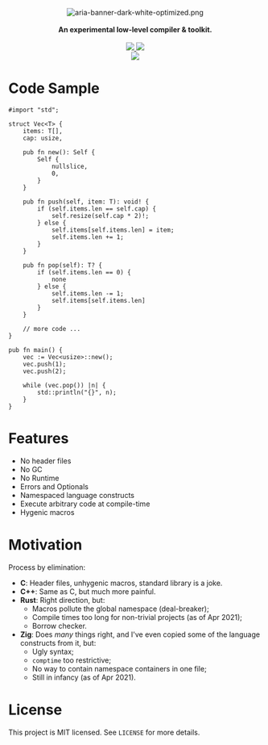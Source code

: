 <p align="center">
    <img src="docs/assets/aria-banner-dark-white-optimized.png?raw=true" alt="aria-banner-dark-white-optimized.png">
    <br/>
    <br/>
    <b>An experimental low-level compiler &amp; toolkit.</b>
    <br/>
    <br/>
    <a href="https://github.com/huzaifash/aria/actions">
        <img src="https://github.com/huzaifash/aria/workflows/build/badge.svg">
    </a>
    <a href="https://github.com/huzaifash/aria/blob/master/LICENSE">
        <img src="https://img.shields.io/github/license/huzaifash/aria">
    </a>
    <br/>
    <a href="https://github.com/huzaifash/aria.git">
        <img src="https://img.shields.io/github/languages/code-size/huzaifash/aria">
    </a>
</p>

# Code Sample

```aria
#import "std";

struct Vec<T> {
	items: T[],
	cap: usize,

	pub fn new(): Self {
		Self {
			nullslice,
			0,
		}
	}

	pub fn push(self, item: T): void! {
		if (self.items.len == self.cap) {
			self.resize(self.cap * 2)!;
		} else {
			self.items[self.items.len] = item;
			self.items.len += 1;
		}
	}

	pub fn pop(self): T? {
		if (self.items.len == 0) {
			none
		} else {
			self.items.len -= 1;
			self.items[self.items.len]
		}
	}

	// more code ...
}

pub fn main() {
	vec := Vec<usize>::new();
	vec.push(1);
	vec.push(2);
	
	while (vec.pop()) |n| {
		std::println("{}", n);
	}
}
```

# Features 

- No header files
- No GC
- No Runtime
- Errors and Optionals
- Namespaced language constructs
- Execute arbitrary code at compile-time
- Hygenic macros

# Motivation

Process by elimination:
- **C**: Header files, unhygenic macros, standard library is
a joke.
- **C++**: Same as C, but much more painful.
- **Rust**: Right direction, but:
  - Macros pollute the global namespace (deal-breaker);
  - Compile times too long for non-trivial projects (as of Apr 2021);
  - Borrow checker.
- **Zig**: Does _many_ things right, and I've even copied some of the language
  constructs from it, but:
  - Ugly syntax;
  - `comptime` too restrictive;
  - No way to contain namespace containers in one file;
  - Still in infancy (as of Apr 2021).

# License

This project is MIT licensed. See `LICENSE` for more details.
